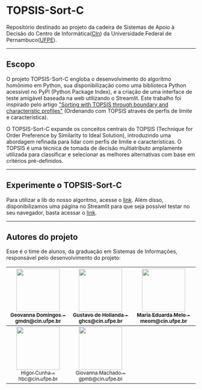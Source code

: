 # TOPSIS-Sort-C
Repositório destinado ao projeto da cadeira de Sistemas de Apoio à Decisão do Centro de Informática([CIn](https://portal.cin.ufpe.br/)) da Universidade Federal de Pernambuco([UFPE](https://www.ufpe.br)). 

------

## Escopo

O projeto TOPSIS-Sort-C engloba o desenvolvimento do algoritmo homônimo em Python, sua disponibilização como uma biblioteca Python acessível no PyPI (Python Package Index), e a criação de uma interface de teste amigável baseada na web utilizando o Streamlit. Este trabalho foi inspirado pelo artigo ["Sorting with TOPSIS through boundary and characteristic profiles"](https://doi.org/10.1016/j.cie.2020.106328) (Ordenando com TOPSIS através de perfis de limite e característica).

O TOPSIS-Sort-C expande os conceitos centrais do TOPSIS (Technique for Order Preference by Similarity to Ideal Solution), introduzindo uma abordagem refinada para lidar com perfis de limite e características. O TOPSIS é uma técnica de tomada de decisão multiatributo amplamente utilizada para classificar e selecionar as melhores alternativas com base em critérios pré-definidos.

------

## Experimente o TOPSIS-Sort-C

Para utilizar a lib do nosso algoritmo, acesse o [link](https://pypi.org/project/TOPSIS-Sort-C/). Além disso, disponibilizamos uma página no Streamlit para que seja possível testar no seu navegador, basta acessar o [link]().

------

## Autores do projeto

Esse é o time de alunos, da graduação em Sistemas de Informações, responsável pelo desenvolvimento do projeto:

| [<img src="https://avatars.githubusercontent.com/u/53124770?v=4" width=115><br><sub>Geovanna Domingos - gmdn@cin.ufpe.br </sub>](https://github.com/geovannaadomingos) |  [<img src="https://avatars.githubusercontent.com/u/104395661?v=4" width=115><br><sub>Gustavo de Hollanda - ghcs@cin.ufpe.br </sub>](https://github.com/gustavo-ghcs) |  [<img src="https://avatars.githubusercontent.com/u/103337809?v=4" width=115><br><sub>Maria Eduarda Melo - meom@cin.ufpe.br </sub>](https://github.com/Madu218) |
| :---: | :---: | :---:
| [<img src="https://avatars.githubusercontent.com/u/116587792?v=4" width=115><br><sub>Higor Cunha - hbc@cin.ufpe.br</sub>](https://github.com/higorcunha1) |  [<img src="https://avatars.githubusercontent.com/u/86128256?v=4" width=115><br><sub>Giovanna Machado - gpmb@cin.ufpe.br</sub>](https://github.com/giovannamachado) |